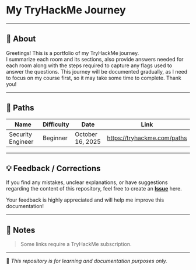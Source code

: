 # My TryHackMe Journey

---

## 📘 About
Greetings! This is a portfolio of my TryHackMe journey.  
I summarize each room and its sections, also provide answers needed for each room along with the steps required to capture any flags used to answer the questions.
This journey will be documented gradually, as I need to focus on my course first, so it may take some time to complete. Thank you!

---

## 🔎 Paths
| Name              | Difficulty | Date              | Link                        |
|-------------------|------------|-------------------|-----------------------------|
| Security Engineer | Beginner   | October 16, 2025  | https://tryhackme.com/paths |

---

## 💡 Feedback / Corrections

If you find any mistakes, unclear explanations, or have suggestions regarding the content of this repository, feel free to create an **[Issue](https://github.com/hackc4t/tryhackme-journey/issues)** here.  

Your feedback is highly appreciated and will help me improve this documentation!

---

## 📝 Notes  
> Some links require a TryHackMe subscription.

---

🧠 *This repository is for learning and documentation purposes only.*
